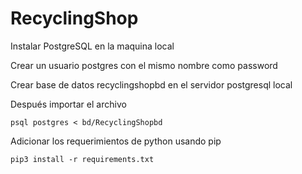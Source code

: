 # RecyclingShop

Instalar PostgreSQL en la maquina local

Crear un usuario postgres con el mismo nombre como password

Crear base de datos recyclingshopbd en el servidor postgresql local

Después importar el archivo

```
psql postgres < bd/RecyclingShopbd
```

Adicionar los requerimientos de python usando pip

```
pip3 install -r requirements.txt
```

